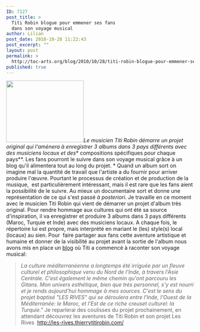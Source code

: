 ```yaml
---
ID: 7127
post_title: >
  Titi Robin blogue pour emmener ses fans
  dans son voyage musical
author: Lilian
post_date: 2010-10-28 11:22:43
post_excerpt: ""
layout: post
permalink: >
  http://toc-arts.org/blog/2010/10/28/titi-robin-blogue-pour-emmener-ses-fans-dans-son-voyage-musical/
published: true
---
```

[<img class="size-medium wp-image-7136   alignleft" title="river-titi-texte" src="http://toc-arts.org/blog/wp-content/uploads/2010/10/river-titi-texte-300x240.jpg" alt="" width="208" height="166" />][1]*Le musicien Titi Robin démarre un projet original qui l'amènera à enregistrer 3 albums dans 3 pays différents avec des musiciens locaux et des** compositions spécifiques pour chaque pays**. Les fans pourront le suivre dans son voyage musical grâce à un blog qu'il alimentera tout au long du projet. * Quand un album sort on imagine mal la quantité de travail que l'artiste a du fournir pour arriver produire l'œuvre. Pourtant le processus de création et de production de la musique,  est particulièrement intéressant, mais il est rare que les fans aient la possibilité de le suivre. Au mieux un documentaire sort et donne une représentation de ce qui s'est passé *à posteriori*. Je travaille en ce moment avec le musicien Titi Robin qui vient de démarrer un projet d'album très original. Pour rendre hommage aux cultures qui ont été sa source d'inspiration, il va enregistrer et produire 3 albums dans 3 pays différents (Maroc, Turquie et Inde) avec des musiciens locaux. A chaque fois, le répertoire lui est propre, mais interprété en mariant le (les) style(s) local (locaux) au sien. Pour  faire partager aux fans cette aventure artistique et humaine et donner de la visibilité au projet avant la sortie de l'album nous avons mis en place un [blog][1] où Titi a commencé à raconter son voyage musical: 
> *La culture méditerranéenne a longtemps été irriguée par un fleuve culturel et philosophique venu du Nord de l'Inde, à travers l'Asie Centrale. C'est également le même chemin qu'ont parcouru les Gitans. Mon univers esthétique, bien que très personnel, s'y est nourri et je rends aujourd'hui hommage à mes sources. C'est le sens du projet baptisé "LES RIVES" qui se déroulera entre l'Inde, l'Ouest de la Méditerranée: le Maroc, et l'Est de ce riche creuset culturel: la Turquie."* Je reparlerai des coulisses du projet prochainement, en attendant découvrez les aventures de Titi Robin et son projet Les Rives  <http://les-rives.thierrytitirobin.com/>

 [1]: http://les-rives.thierrytitirobin.com/